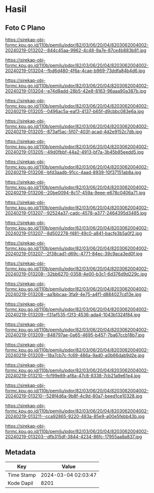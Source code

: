 # Hasil

## Foto C Plano

https://sirekap-obj-formc.kpu.go.id/110b/pemilu/pdpr/82/03/06/20/04/8203062004002-20240219-013202--844c45aa-9962-4c48-9a7e-87ce4b883b81.jpg

https://sirekap-obj-formc.kpu.go.id/110b/pemilu/pdpr/82/03/06/20/04/8203062004002-20240219-013204--fbd6d480-4f6a-4cae-b969-73ddfa84b4d6.jpg

https://sirekap-obj-formc.kpu.go.id/110b/pemilu/pdpr/82/03/06/20/04/8203062004002-20240219-013204--e74d8add-28b5-42e8-8163-96aaa90a387b.jpg

https://sirekap-obj-formc.kpu.go.id/110b/pemilu/pdpr/82/03/06/20/04/8203062004002-20240219-013205--0496ac5a-eaf3-4137-b65f-d9cbbc083e6a.jpg

https://sirekap-obj-formc.kpu.go.id/110b/pemilu/pdpr/82/03/06/20/04/8203062004002-20240219-013205--873af5ac-5f07-403f-acad-4d2e9152c7db.jpg

https://sirekap-obj-formc.kpu.go.id/110b/pemilu/pdpr/82/03/06/20/04/8203062004002-20240219-013205--49d0fbbf-44a2-4913-bf7a-3b45b85eedd5.jpg

https://sirekap-obj-formc.kpu.go.id/110b/pemilu/pdpr/82/03/06/20/04/8203062004002-20240219-013206--bfd3aadb-91cc-4aad-8939-10f37151ab8a.jpg

https://sirekap-obj-formc.kpu.go.id/110b/pemilu/pdpr/82/03/06/20/04/8203062004002-20240219-013206--20be0094-8c17-459a-9eee-e678c0406a71.jpg

https://sirekap-obj-formc.kpu.go.id/110b/pemilu/pdpr/82/03/06/20/04/8203062004002-20240219-013207--92524a37-cadc-4578-a377-2464395d3485.jpg

https://sirekap-obj-formc.kpu.go.id/110b/pemilu/pdpr/82/03/06/20/04/8203062004002-20240219-013207--8d502278-f481-49c0-a841-bacfe3b5a0f2.jpg

https://sirekap-obj-formc.kpu.go.id/110b/pemilu/pdpr/82/03/06/20/04/8203062004002-20240219-013207--2f38cad1-d69c-4771-84ec-39c9aca3ed0f.jpg

https://sirekap-obj-formc.kpu.go.id/110b/pemilu/pdpr/82/03/06/20/04/8203062004002-20240219-013208--32bb6270-0358-4e00-b3c1-6d376d9d229c.jpg

https://sirekap-obj-formc.kpu.go.id/110b/pemilu/pdpr/82/03/06/20/04/8203062004002-20240219-013208--aa1bbcaa-3fa9-4e75-a4f1-d884027cd13e.jpg

https://sirekap-obj-formc.kpu.go.id/110b/pemilu/pdpr/82/03/06/20/04/8203062004002-20240219-013209--f31af535-f2f3-4536-ada4-1043b1324f84.jpg

https://sirekap-obj-formc.kpu.go.id/110b/pemilu/pdpr/82/03/06/20/04/8203062004002-20240219-013209--848797ae-0a65-4695-b457-7ba67ccb18b7.jpg

https://sirekap-obj-formc.kpu.go.id/110b/pemilu/pdpr/82/03/06/20/04/8203062004002-20240219-013209--18a7cb7c-fc69-486a-9ad0-a0b66dab9d2e.jpg

https://sirekap-obj-formc.kpu.go.id/110b/pemilu/pdpr/82/03/06/20/04/8203062004002-20240219-013210--fcf99e89-af8a-47c8-8338-7cb21a9e61e4.jpg

https://sirekap-obj-formc.kpu.go.id/110b/pemilu/pdpr/82/03/06/20/04/8203062004002-20240219-013210--528f4d6a-9b8f-4c9d-80a7-beed1ce10328.jpg

https://sirekap-obj-formc.kpu.go.id/110b/pemilu/pdpr/82/03/06/20/04/8203062004002-20240219-013211--cca92865-9220-483a-85e9-a00e5febb43b.jpg

https://sirekap-obj-formc.kpu.go.id/110b/pemilu/pdpr/82/03/06/20/04/8203062004002-20240219-013203--dfb315df-3844-4234-86fc-17955aa8a837.jpg


## Metadata

| Key        | Value               |
| ---------- | ------------------- |
| Time Stamp | 2024-03-04 02:03:47 |
| Kode Dapil | 8201                |



